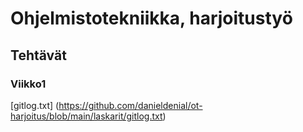 # Ohjelmistotekniikka, harjoitustyö

## Tehtävät

### Viikko1

[gitlog.txt] (https://github.com/danieldenial/ot-harjoitus/blob/main/laskarit/gitlog.txt)



